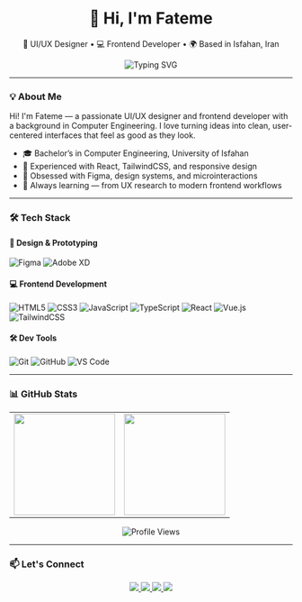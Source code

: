 <h1 align="center">👋 Hi, I'm Fateme</h1>

<p align="center">
  🎨 UI/UX Designer • 💻 Frontend Developer • 🌍 Based in Isfahan, Iran
</p>

<p align="center">
  <img src="https://readme-typing-svg.demolab.com?font=Fira+Code&duration=2500&pause=1000&center=true&vCenter=true&width=435&lines=Designing+beautiful+interfaces;Crafting+clean+React+code;Loving+Figma+%26+Tailwind" alt="Typing SVG" />
</p>

---

### 💡 About Me

Hi! I'm Fateme — a passionate UI/UX designer and frontend developer with a background in Computer Engineering. I love turning ideas into clean, user-centered interfaces that feel as good as they look.

- 🎓 Bachelor’s in Computer Engineering, University of Isfahan  
- 💼 Experienced with React, TailwindCSS, and responsive design  
- 🎨 Obsessed with Figma, design systems, and microinteractions  
- 🧠 Always learning — from UX research to modern frontend workflows  

---

### 🛠️ Tech Stack

#### 🎨 Design & Prototyping  
![Figma](https://img.shields.io/badge/Figma-F24E1E?style=for-the-badge&logo=figma&logoColor=white)
![Adobe XD](https://img.shields.io/badge/AdobeXD-FF61F6?style=for-the-badge&logo=adobexd&logoColor=white)

#### 💻 Frontend Development  
![HTML5](https://img.shields.io/badge/HTML5-E34F26?style=for-the-badge&logo=html5&logoColor=white)
![CSS3](https://img.shields.io/badge/CSS3-1572B6?style=for-the-badge&logo=css3&logoColor=white)
![JavaScript](https://img.shields.io/badge/JavaScript-F7DF1E?style=for-the-badge&logo=javascript&logoColor=black)
![TypeScript](https://img.shields.io/badge/TypeScript-2F74C0?style=for-the-badge&logo=typescript&logoColor=white)
![React](https://img.shields.io/badge/React-20232A?style=for-the-badge&logo=react&logoColor=61DAFB)
![Vue.js](https://img.shields.io/badge/Vue.js-41B883?style=for-the-badge&logo=vue.js&logoColor=white)
![TailwindCSS](https://img.shields.io/badge/TailwindCSS-06B6D4?style=for-the-badge&logo=tailwind-css&logoColor=white)

#### 🛠️ Dev Tools  
![Git](https://img.shields.io/badge/Git-F05032?style=for-the-badge&logo=git&logoColor=white)
![GitHub](https://img.shields.io/badge/GitHub-181717?style=for-the-badge&logo=github&logoColor=white)
![VS Code](https://img.shields.io/badge/VSCode-007ACC?style=for-the-badge&logo=visual-studio-code&logoColor=white)

---

### 📊 GitHub Stats

<div align="center">

  <table>
    <tr>
      <td>
        <img height="180em" src="https://github-readme-stats.vercel.app/api?username=Fateme-Aghababaei&show_icons=true&theme=transparent&hide_title=false&hide_border=true&include_all_commits=true&count_private=true&line_height=25&card_width=400" />
      </td>
      <td>
        <img height="180em" src="https://github-readme-stats.vercel.app/api/top-langs/?username=Fateme-Aghababaei&layout=compact&theme=transparent&hide_title=false&hide_border=true&langs_count=6&card_width=400" />
      </td>
    </tr>
  </table>

</div>

<p align="center">
  <img src="https://komarev.com/ghpvc/?username=Fateme-Aghababaei&label=Profile+views&color=blue&style=flat" alt="Profile Views" />
</p>

<!--
### 🌟 Featured Projects

Coming soon...
-->

---

### 📫 Let's Connect

<p align="center">
  <a href="https://www.linkedin.com/in/fateme-aghababaei2002/" target="_blank">
    <img src="https://img.shields.io/badge/-LinkedIn-0077B5?style=for-the-badge&logo=linkedin&logoColor=white" />
  </a>
  <a href="mailto:faghababaei81@gmail.com">
    <img src="https://img.shields.io/badge/-Email-D14836?style=for-the-badge&logo=gmail&logoColor=white" />
  </a>
  <a href="https://t.me/ftm_a_q" target="_blank">
    <img src="https://img.shields.io/badge/-Telegram-2CA5E0?style=for-the-badge&logo=telegram&logoColor=white" />
  </a>
  <a href="https://fateme-aghababaei.framer.website/" target="_blank">
    <img src="https://img.shields.io/badge/-Portfolio-000000?style=for-the-badge&logo=internet-explorer&logoColor=white" />
  </a>
</p>
